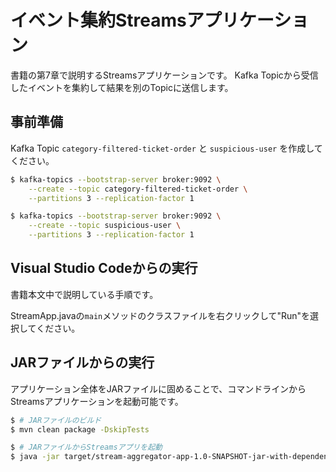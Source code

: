 # イベント集約Streamsアプリケーション

書籍の第7章で説明するStreamsアプリケーションです。
Kafka Topicから受信したイベントを集約して結果を別のTopicに送信します。

## 事前準備

Kafka Topic `category-filtered-ticket-order` と `suspicious-user` を作成してください。

```bash
$ kafka-topics --bootstrap-server broker:9092 \
    --create --topic category-filtered-ticket-order \
    --partitions 3 --replication-factor 1

$ kafka-topics --bootstrap-server broker:9092 \
    --create --topic suspicious-user \
    --partitions 3 --replication-factor 1
```

## Visual Studio Codeからの実行

書籍本文中で説明している手順です。

StreamApp.javaの`main`メソッドのクラスファイルを右クリックして"Run"を選択してください。

## JARファイルからの実行

アプリケーション全体をJARファイルに固めることで、コマンドラインからStreamsアプリケーションを起動可能です。

```bash
$ # JARファイルのビルド
$ mvn clean package -DskipTests

$ # JARファイルからStreamsアプリを起動
$ java -jar target/stream-aggregator-app-1.0-SNAPSHOT-jar-with-dependencies.jar
```
